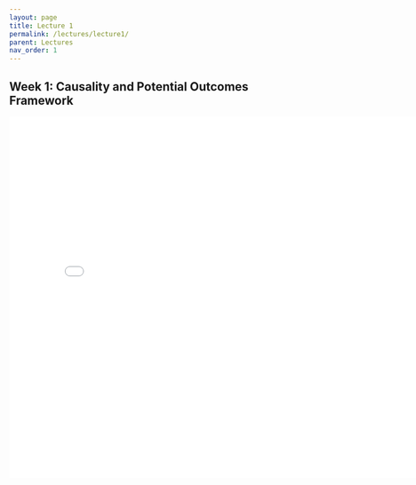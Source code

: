 ```yaml
---
layout: page
title: Lecture 1
permalink: /lectures/lecture1/
parent: Lectures
nav_order: 1
---
```



## Week 1: Causality and Potential Outcomes Framework


<embed src="lectures/lecture1.pdf" width="800" height="650" type="application/pdf">

